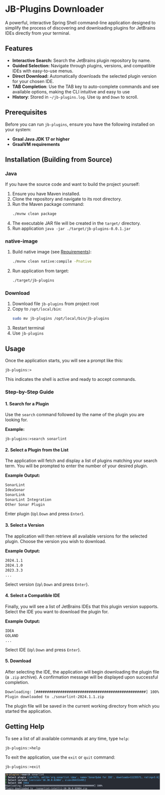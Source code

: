 # JB-Plugins Downloader

A powerful, interactive Spring Shell command-line application designed to simplify the process of discovering and downloading plugins for JetBrains IDEs directly from your terminal.

## Features

*   **Interactive Search:** Search the JetBrains plugin repository by name.
*   **Guided Selection:** Navigate through plugins, versions, and compatible IDEs with easy-to-use menus.
*   **Direct Download:** Automatically downloads the selected plugin version for your chosen IDE.
*   **TAB Completion**: Use the TAB key to auto-complete commands and see available options, making the CLI intuitive and easy to use 
*   **History**: Stored in `~/jb-plugins.log`. Use `Up` and `Down` to scroll.

## Prerequisites

Before you can run `jb-plugins`, ensure you have the following installed on your system:
*   **Graal Java JDK 17 or higher**
*   **GraalVM requirements**

## Installation (Building from Source)

### Java

If you have the source code and want to build the project yourself:

1.  Ensure you have Maven installed.
2.  Clone the repository and navigate to its root directory.
3.  Run the Maven package command:
    ```bash
    ./mvnw clean package
    ```
4.  The executable JAR file will be created in the `target/` directory.
5. Run application `java -jar ./target/jb-plugins-0.0.1.jar`

### native-image

1. Build native image (see [Requirements](#prerequisites)): 
    ```bash
    ./mvnw clean native:compile -Pnative
    ```
2. Run application from target:
   ```bash
   ./target/jb-plugins
   ```

### Download

1. Download file `jb-plugins` from project root
2. Copy to `/opt/local/bin`:
    ```bash
   sudo mv jb-plugins /opt/local/bin/jb-plugins
    ```
3. Restart terminal
4. Use `jb-plugins`

## Usage

Once the application starts, you will see a prompt like this:
```
jb-plugins:>
```
This indicates the shell is active and ready to accept commands.

### Step-by-Step Guide

#### 1. Search for a Plugin
Use the `search` command followed by the name of the plugin you are looking for.

**Example:**
```
jb-plugins:>search sonarlint
```

#### 2. Select a Plugin from the List
The application will fetch and display a list of plugins matching your search term. You will be prompted to enter the number of your desired plugin.

**Example Output:**
```
SonarLint
IdeaSonar
SonarLink
SonarLint Integration
Other Sonar Plugin
```
Enter plugin (`Up`\ `Down` and press `Enter`).

#### 3. Select a Version
The application will then retrieve all available versions for the selected plugin. Choose the version you wish to download.

**Example Output:**
```
2024.1.1
2024.1.0
2023.3.3
...
```
Select version (`Up`\ `Down` and press `Enter`).

#### 4. Select a Compatible IDE
Finally, you will see a list of JetBrains IDEs that this plugin version supports. Select the IDE you want to download the plugin for.

**Example Output:**
```
IDEA
GOLAND
...
```
Select IDE (`Up`\ `Down` and press `Enter`).

#### 5. Download
After selecting the IDE, the application will begin downloading the plugin file (a `.zip` archive). A confirmation message will be displayed upon successful completion.

```
Downloading: [##################################################] 100%
Plugin downloaded to ./sonarlint-2024.1.1.zip
```

The plugin file will be saved in the current working directory from which you started the application.

## Getting Help

To see a list of all available commands at any time, type `help`:
```
jb-plugins:>help
```

To exit the application, use the `exit` or `quit` command:
```
jb-plugins:>exit
```
<img src="./example.png" width="700"/>
